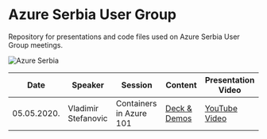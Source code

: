 # Azure Serbia User Group
Repository for presentations and code files used on Azure Serbia User Group meetings.

![Azure Serbia](https://azuresaturday.rs/wp-content/uploads/2019/08/cropped-AzureSaturdayLogo-2-1.png)

|**Date**|**Speaker**|**Session**|**Content**|**Presentation Video**|
|-|-|-|-|-|
|05.05.2020.|Vladimir Stefanovic|Containers in Azure 101|[Deck & Demos](https://github.com/azure-serbia/user-group-meetings/blob/master/decks%20and%20demos/vladimir-stefanovic-containers-in-azure-101.zip?raw=true)|[YouTube Video]()|
